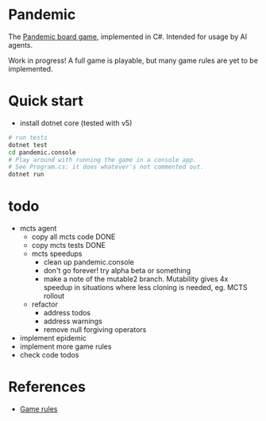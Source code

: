 # Pandemic

The [Pandemic board game](https://en.wikipedia.org/wiki/Pandemic_%28board_game%29),
implemented in C#. Intended for usage by AI agents.

Work in progress! A full game is playable, but many game rules are yet to be
implemented.

# Quick start
- install dotnet core (tested with v5)

```sh
# run tests
dotnet test
cd pandemic.console
# Play around with running the game in a console app.
# See Program.cs: it does whatever's not commented out.
dotnet run
```

# todo
- mcts agent
    - copy all mcts code DONE
    - copy mcts tests DONE
    - mcts speedups
        - clean up pandemic.console
        - don't go forever! try alpha beta or something
        - make a note of the mutable2 branch. Mutability gives 4x speedup
          in situations where less cloning is needed, eg. MCTS rollout
    - refactor
        - address todos
        - address warnings
        - remove null forgiving operators
- implement epidemic
- implement more game rules
- check code todos

# References
- [Game rules](https://www.ultraboardgames.com/pandemic/game-rules.php)
